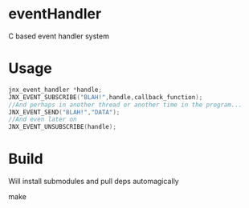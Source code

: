 eventHandler
============

C based event handler system

Usage
===========

```c
jnx_event_handler *handle;
JNX_EVENT_SUBSCRIBE("BLAH!",handle,callback_function);
//And perhaps in another thread or another time in the program...
JNX_EVENT_SEND("BLAH!","DATA");
//And even later on
JNX_EVENT_UNSUBSCRIBE(handle);
```

Build
===========

Will install submodules and pull deps automagically

make
